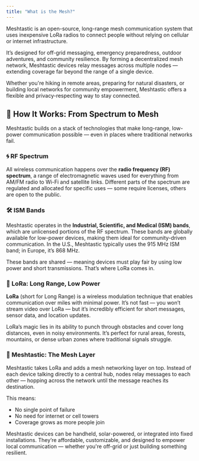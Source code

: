 ```yaml
---
title: "What is the Mesh?"
---
```


Meshtastic is an open-source, long-range mesh communication system that uses inexpensive LoRa radios to connect people without relying on cellular or internet infrastructure.

It’s designed for off-grid messaging, emergency preparedness, outdoor adventures, and community resilience. By forming a decentralized mesh network, Meshtastic devices relay messages across multiple nodes — extending coverage far beyond the range of a single device.

Whether you're hiking in remote areas, preparing for natural disasters, or building local networks for community empowerment, Meshtastic offers a flexible and privacy-respecting way to stay connected.

## 🧠 How It Works: From Spectrum to Mesh

Meshtastic builds on a stack of technologies that make long-range, low-power communication possible — even in places where traditional networks fail.

### 🌀 RF Spectrum

All wireless communication happens over the **radio frequency (RF) spectrum**, a range of electromagnetic waves used for everything from AM/FM radio to Wi-Fi and satellite links. Different parts of the spectrum are regulated and allocated for specific uses — some require licenses, others are open to the public.

### 🛠️ ISM Bands

Meshtastic operates in the **Industrial, Scientific, and Medical (ISM) bands**, which are unlicensed portions of the RF spectrum. These bands are globally available for low-power devices, making them ideal for community-driven communication. In the U.S., Meshtastic typically uses the 915 MHz ISM band; in Europe, it’s 868 MHz.

These bands are shared — meaning devices must play fair by using low power and short transmissions. That’s where LoRa comes in.

### 📶 LoRa: Long Range, Low Power

**LoRa** (short for Long Range) is a wireless modulation technique that enables communication over miles with minimal power. It’s not fast — you won’t stream video over LoRa — but it’s incredibly efficient for short messages, sensor data, and location updates.

LoRa’s magic lies in its ability to punch through obstacles and cover long distances, even in noisy environments. It’s perfect for rural areas, forests, mountains, or dense urban zones where traditional signals struggle.

### 🔗 Meshtastic: The Mesh Layer

Meshtastic takes LoRa and adds a mesh networking layer on top. Instead of each device talking directly to a central hub, nodes relay messages to each other — hopping across the network until the message reaches its destination.

This means:
- No single point of failure
- No need for internet or cell towers
- Coverage grows as more people join

Meshtastic devices can be handheld, solar-powered, or integrated into fixed installations. They’re affordable, customizable, and designed to empower local communication — whether you're off-grid or just building something resilient.
